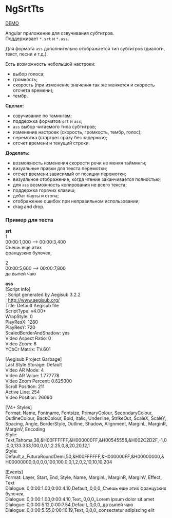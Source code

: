 # NgSrtTts

[DEMO](https://ng-srt-tts.irustam.ru)

Angular приложение для озвучивания субтитров.  
Поддерживает `*.srt` и `*.ass`.

Для формата `ass` дополнительно отображается тип субтитров (диалоги, текст, песни и т.д.).

Есть возможность небольшой настроки:
- выбор голоса;
- громкость;
- скорость (при изменение значения так же меняется и скорость отсчета времени);
- тембр.

**Сделал:**
- озвучивание по тамингам;
- поддержка форматов `srt` и `ass`;
- `ass` выбор читаемого типа субтитров;
- изменение настроек (скорость, громкость, тембр, голос);
- перемотка (стартует сразу без задержки);
- отсчет времени и текущий строки.

**Доделать:**
- возможность изменения скорости речи не меняя тайминги;
- визуальные правки для текста перемотки;
- отсчет времени зависимый от позиции перемотки;
- визуальное отображение, когда чтение заканчивается полностью;
- для `ass` возможность копирования не всего текста;
- поддержка горячих клавиш;
- дебаг паузы и стопа;
- отображение ошибок при неправильном использовании;
- drag and drop.

### Пример для теста

**srt**  
1  
00:00:1,000 --> 00:00:3,400  
Съешь еще этих  
французких булочек,  

2  
00:00:5,600 --> 00:00:7,800  
да выпей чаю


**ass**  
[Script Info]  
; Script generated by Aegisub 3.2.2  
; http://www.aegisub.org/  
Title: Default Aegisub file  
ScriptType: v4.00+  
WrapStyle: 0  
PlayResX: 1280  
PlayResY: 720  
ScaledBorderAndShadow: yes  
Video Aspect Ratio: 0  
Video Zoom: 6  
YCbCr Matrix: TV.601  
  
[Aegisub Project Garbage]  
Last Style Storage: Default  
Video AR Mode: 4  
Video AR Value: 1.777778  
Video Zoom Percent: 0.625000  
Scroll Position: 211  
Active Line: 254  
Video Position: 26090  

[V4+ Styles]  
Format: Name, Fontname, Fontsize, PrimaryColour, SecondaryColour, OutlineColour, BackColour, Bold, Italic, Underline, StrikeOut, ScaleX, ScaleY, Spacing, Angle, BorderStyle, Outline, Shadow, Alignment, MarginL, MarginR, MarginV, Encoding  
Style: Text,Tahoma,38,&H00FFFFFF,&H000000FF,&H00545556,&H002C2D2F,-1,0,0,0,133.333,100,0,0,1,2.25,0,8,20,20,12,1  
Style: Default,a_FuturaRoundDemi,50,&H00FFFFFF,&H000000FF,&H00000000,&H00000000,0,0,0,0,100,100,0,0,1,2,0,2,10,10,10,204  

[Events]  
Format: Layer, Start, End, Style, Name, MarginL, MarginR, MarginV, Effect, Text  
Dialogue: 0,0:00:1.00,0:00:4.10,Default,,0,0,0,,Съешь еще этих французких булочек,  
Dialogue: 0,0:00:1.00,0:00:4.10,Text,,0,0,0,,Lorem ipsum dolor sit amet  
Dialogue: 0,0:00:5.12,0:00:7.54,Default,,0,0,0,,да выпей чаю  
Dialogue: 0,0:00:5.55,0:00:10.19,Text,,0,0,0,,consectetur adipiscing elit